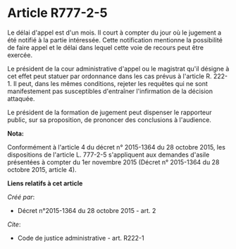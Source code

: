 # Article R777-2-5

Le délai d'appel est d'un mois. Il court à compter du jour où le jugement a été notifié à la partie intéressée. Cette
notification mentionne la possibilité de faire appel et le délai dans lequel cette voie de recours peut être exercée. 

Le président de la cour administrative d'appel ou le magistrat qu'il désigne à cet effet peut statuer par ordonnance dans les
cas prévus à l'article R. 222-1. Il peut, dans les mêmes conditions, rejeter les requêtes qui ne sont manifestement pas
susceptibles d'entraîner l'infirmation de la décision attaquée. 

Le président de la formation de jugement peut dispenser le rapporteur public, sur sa proposition, de prononcer des
conclusions à l'audience.

**Nota:**

Conformément à l'article 4 du décret n° 2015-1364 du 28 octobre 2015, les dispositions de l'article L. 777-2-5 s'appliquent
aux demandes d'asile présentées à compter du 1er novembre 2015 (Décret n° 2015-1364 du 28 octobre 2015, article 4).

**Liens relatifs à cet article**

_Créé par_:

  - Décret n°2015-1364 du 28 octobre 2015 - art. 2

_Cite_:

  - Code de justice administrative - art. R222-1
